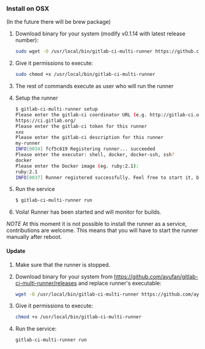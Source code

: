 ### Install on OSX

(In the future there will be brew package)

1. Download binary for your system (modify v0.1.14 with latest release number):
	```bash
	sudo wget -O /usr/local/bin/gitlab-ci-multi-runner https://github.com/ayufan/gitlab-ci-multi-runner/releases/download/v0.1.14/gitlab-ci-multi-runner-darwin-amd64
	```

1. Give it permissions to execute:
	```bash
	sudo chmod +x /usr/local/bin/gitlab-ci-multi-runner
	```

1. The rest of commands execute as user who will run the runner

1. Setup the runner
	```bash
	$ gitlab-ci-multi-runner setup
	Please enter the gitlab-ci coordinator URL (e.g. http://gitlab-ci.org:3000/ )
	https://ci.gitlab.org/
	Please enter the gitlab-ci token for this runner
	xxx
	Please enter the gitlab-ci description for this runner
	my-runner
	INFO[0034] fcf5c619 Registering runner... succeeded
	Please enter the executor: shell, docker, docker-ssh, ssh?
	docker
	Please enter the Docker image (eg. ruby:2.1):
	ruby:2.1
	INFO[0037] Runner registered successfully. Feel free to start it, but if it's running already the config should be automatically reloaded!
	```

1. Run the service
	```bash
	$ gitlab-ci-multi-runner run
	```

1. Voila! Runner has been started and will monitor for builds.

*NOTE* At this moment it is not possible to install the runner as a service, contributions are welcome. This means that you will have to start the runner manually after reboot.

#### Update

1. Make sure that the runner is stopped.

1. Download binary for your system from https://github.com/ayufan/gitlab-ci-multi-runner/releases and replace runner's executable:
	```bash
	wget -O /usr/local/bin/gitlab-ci-multi-runner https://github.com/ayufan/gitlab-ci-multi-runner/releases/download/v0.1.14/gitlab-ci-multi-runner-darwin-amd64
	```

1. Give it permissions to execute:
	```bash
	chmod +x /usr/local/bin/gitlab-ci-multi-runner
	```

1. Run the service:
	```bash
	gitlab-ci-multi-runner run
	```
